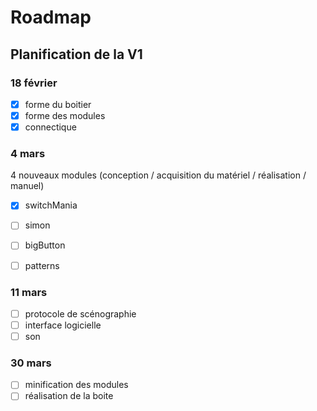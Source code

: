 # Roadmap

## Planification de la V1

### 18 février
- [X] forme du boitier
- [X] forme des modules
- [X] connectique

### 4 mars
4 nouveaux modules (conception / acquisition du matériel / réalisation / manuel)
- [X] switchMania
- [ ] simon
- [ ] bigButton
- [ ] patterns


### 11 mars
- [ ] protocole de scénographie
- [ ] interface logicielle
- [ ] son

### 30 mars
- [ ] minification des modules
- [ ] réalisation de la boite
